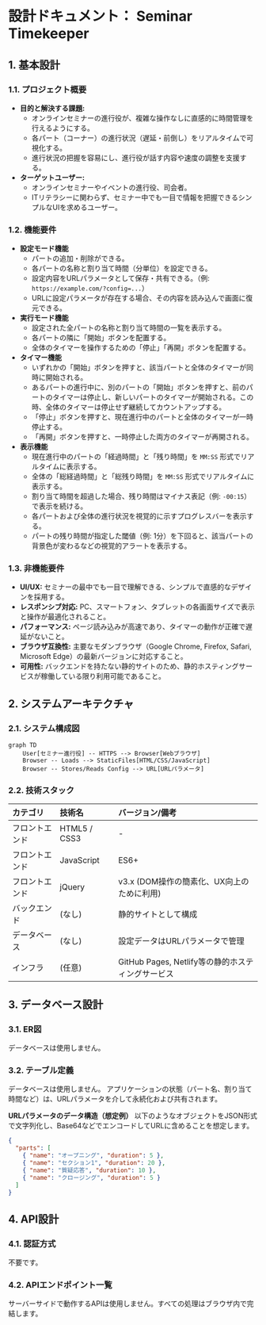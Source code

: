 # **設計ドキュメント： Seminar Timekeeper**

## **1. 基本設計**

### **1.1. プロジェクト概要**

  * **目的と解決する課題:**
      * オンラインセミナーの進行役が、複雑な操作なしに直感的に時間管理を行えるようにする。
      * 各パート（コーナー）の進行状況（遅延・前倒し）をリアルタイムで可視化する。
      * 進行状況の把握を容易にし、進行役が話す内容や速度の調整を支援する。
  * **ターゲットユーザー:**
      * オンラインセミナーやイベントの進行役、司会者。
      * ITリテラシーに関わらず、セミナー中でも一目で情報を把握できるシンプルなUIを求めるユーザー。

### **1.2. 機能要件**

  * **設定モード機能**
      * パートの追加・削除ができる。
      * 各パートの名称と割り当て時間（分単位）を設定できる。
      * 設定内容をURLパラメータとして保存・共有できる。（例: `https://example.com/?config=...`）
      * URLに設定パラメータが存在する場合、その内容を読み込んで画面に復元できる。
  * **実行モード機能**
      * 設定された全パートの名称と割り当て時間の一覧を表示する。
      * 各パートの隣に「開始」ボタンを配置する。
      * 全体のタイマーを操作するための「停止」「再開」ボタンを配置する。
  * **タイマー機能**
      * いずれかの「開始」ボタンを押すと、該当パートと全体のタイマーが同時に開始される。
      * あるパートの進行中に、別のパートの「開始」ボタンを押すと、前のパートのタイマーは停止し、新しいパートのタイマーが開始される。この時、全体のタイマーは停止せず継続してカウントアップする。
      * 「停止」ボタンを押すと、現在進行中のパートと全体のタイマーが一時停止する。
      * 「再開」ボタンを押すと、一時停止した両方のタイマーが再開される。
  * **表示機能**
      * 現在進行中のパートの「経過時間」と「残り時間」を `MM:SS` 形式でリアルタイムに表示する。
      * 全体の「総経過時間」と「総残り時間」を `MM:SS` 形式でリアルタイムに表示する。
      * 割り当て時間を超過した場合、残り時間はマイナス表記（例: `-00:15`）で表示を続ける。
      * 各パートおよび全体の進行状況を視覚的に示すプログレスバーを表示する。
      * パートの残り時間が指定した閾値（例: 1分）を下回ると、該当パートの背景色が変わるなどの視覚的アラートを表示する。

### **1.3. 非機能要件**

  * **UI/UX:** セミナーの最中でも一目で理解できる、シンプルで直感的なデザインを採用する。
  * **レスポンシブ対応:** PC、スマートフォン、タブレットの各画面サイズで表示と操作が最適化されること。
  * **パフォーマンス:** ページ読み込みが高速であり、タイマーの動作が正確で遅延がないこと。
  * **ブラウザ互換性:** 主要なモダンブラウザ（Google Chrome, Firefox, Safari, Microsoft Edge）の最新バージョンに対応すること。
  * **可用性:** バックエンドを持たない静的サイトのため、静的ホスティングサービスが稼働している限り利用可能であること。

## **2. システムアーキテクチャ**

### **2.1. システム構成図**

```mermaid
graph TD
    User[セミナー進行役] -- HTTPS --> Browser[Webブラウザ]
    Browser -- Loads --> StaticFiles[HTML/CSS/JavaScript]
    Browser -- Stores/Reads Config --> URL[URLパラメータ]
```

### **2.2. 技術スタック**

| カテゴリ | 技術名 | バージョン/備考 |
| :--- | :--- | :--- |
| フロントエンド | HTML5 / CSS3 | - |
| フロントエンド | JavaScript | ES6+ |
| フロントエンド | jQuery | v3.x (DOM操作の簡素化、UX向上のために利用) |
| バックエンド | (なし) | 静的サイトとして構成 |
| データベース | (なし) | 設定データはURLパラメータで管理 |
| インフラ | (任意) | GitHub Pages, Netlify等の静的ホスティングサービス |

## **3. データベース設計**

### **3.1. ER図**

データベースは使用しません。

### **3.2. テーブル定義**

データベースは使用しません。
アプリケーションの状態（パート名、割り当て時間など）は、URLパラメータを介して永続化および共有されます。

**URLパラメータのデータ構造（想定例）**
以下のようなオブジェクトをJSON形式で文字列化し、Base64などでエンコードしてURLに含めることを想定します。

```json
{
  "parts": [
    { "name": "オープニング", "duration": 5 },
    { "name": "セクション1", "duration": 20 },
    { "name": "質疑応答", "duration": 10 },
    { "name": "クロージング", "duration": 5 }
  ]
}
```

## **4. API設計**

### **4.1. 認証方式**

不要です。

### **4.2. APIエンドポイント一覧**

サーバーサイドで動作するAPIは使用しません。すべての処理はブラウザ内で完結します。
